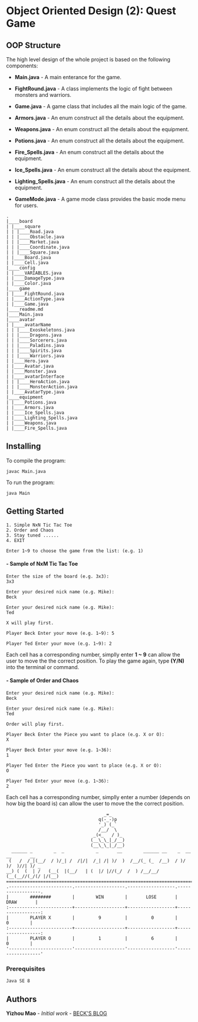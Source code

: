 # Object Oriented Design (2): Quest Game

## OOP Structure

The high level design of the whole project is based on the following components:

- **Main.java** - A main enterance for the game.
- **FightRound.java** - A class implements the logic of fight between monsters and warriors.
- **Game.java** - A game class that includes all the main logic of the game.

- **Armors.java** - An enum construct all the details about the equipment.
- **Weapons.java** - An enum construct all the details about the equipment.
- **Potions.java** - An enum construct all the details about the equipment.
- **Fire_Spells.java** - An enum construct all the details about the equipment.
- **Ice_Spells.java** - An enum construct all the details about the equipment.
- **Lighting_Spells.java** - An enum construct all the details about the equipment.

- **GameMode.java** - A game mode class provides the basic mode menu for users.

```
.
|____board
| |____square
| | |____Road.java
| | |____Obstacle.java
| | |____Market.java
| | |____Coordinate.java
| | |____Square.java
| |____Board.java
| |____Cell.java
|____config
| |____VARIABLES.java
| |____DamageType.java
| |____Color.java
|____game
| |____FightRound.java
| |____ActionType.java
| |____Game.java
|____readme.md
|____Main.java
|____avatar
| |____avatarName
| | |____Exoskeletons.java
| | |____Dragons.java
| | |____Sorcerers.java
| | |____Paladins.java
| | |____Spirits.java
| | |____Warriors.java
| |____Hero.java
| |____Avatar.java
| |____Monster.java
| |____avatarInterface
| | |____HeroAction.java
| | |____MonsterAction.java
| |____AvatarType.java
|____equipment
| |____Potions.java
| |____Armors.java
| |____Ice_Spells.java
| |____Lighting_Spells.java
| |____Weapons.java
| |____Fire_Spells.java
```

## Installing

To compile the program:

```
javac Main.java
```

To run the program:

```
java Main
```

## Getting Started

```
1. Simple NxN Tic Tac Toe
2. Order and Chaos
3. Stay tuned ......
4. EXIT

Enter 1~9 to choose the game from the list: (e.g. 1)
```

#### - Sample of NxM Tic Tac Toe

```
Enter the size of the board (e.g. 3x3):
3x3
```

```
Enter your desired nick name (e.g. Mike):
Beck

Enter your desired nick name (e.g. Mike):
Ted
```

```
X will play first.

Player Beck Enter your move (e.g. 1~9): 5

Player Ted Enter your move (e.g. 1~9): 2
```

Each cell has a corresponding number, simplly enter **1 ~ 9** can allow the user to move the the correct position.
To play the game again, type **(Y/N)** into the terminal or command.

#### - Sample of Order and Chaos

```
Enter your desired nick name (e.g. Mike):
Beck

Enter your desired nick name (e.g. Mike):
Ted
```

```
Order will play first.

Player Beck Enter the Piece you want to place (e.g. X or O):
X

Player Beck Enter your move (e.g. 1~36):
1

Player Ted Enter the Piece you want to place (e.g. X or O):
O

Player Ted Enter your move (e.g. 1~36):
2
```

Each cell has a corresponding number, simplly enter a number (depends on how big the board is) can allow the user to move the the correct position.

```
                                     _=_
                                   q(-_-)p
                                   '_) (_`
                                   /__/  \
                                 _(<_   / )_
                                (__\_\_|_/__)
                                (__\_\_|_/__)
  ______ _        _  _            _       __        ______ __    _  __  __       __
 (   /  /_|(__/  / )/_| /  /|/|  /_| /| )/  )  /__/(_ (_  /__)  / )/  )/  )//| )/ _
__) (  (  | /   (__(  |(__/   | (  |/ |//(_/  /  ) /__/__/     (__(__//(_/(/ |/(__)
====================================================================================
.------------------------.-------------------.------------------.------------------.
|        ########        |        WIN        |       LOSE       |       DRAW       |
:------------------------+-------------------+------------------+------------------:
|        PLAYER X        |         9         |         0        |         0        |
:------------------------+-------------------+------------------+------------------:
|        PLAYER O        |         1         |         6        |         0        |
'------------------------'-------------------'------------------'------------------'
```

### Prerequisites

```
Java SE 8
```

## Authors

**Yizhou Mao** - _Initial work_ - [BECK'S BLOG](https://www.maoyizhou.com)
